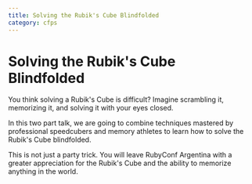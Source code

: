 ```yaml
---
title: Solving the Rubik's Cube Blindfolded
category: cfps
---
```


# Solving the Rubik's Cube Blindfolded

You think solving a Rubik's Cube is difficult? Imagine scrambling it,
memorizing it, and solving it with your eyes closed.

In this two part talk, we are going to combine techniques mastered by
professional speedcubers and memory athletes to learn how to solve the Rubik's
Cube blindfolded.

This is not just a party trick. You will leave RubyConf Argentina with a
greater appreciation for the Rubik's Cube and the ability to memorize anything
in the world.
